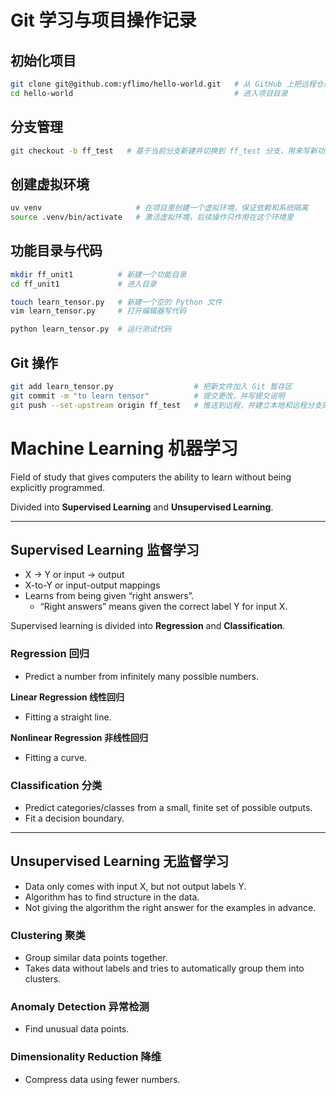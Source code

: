 # Git 学习与项目操作记录

## 初始化项目

```bash
git clone git@github.com:yflimo/hello-world.git   # 从 GitHub 上把远程仓库复制到本地
cd hello-world                                    # 进入项目目录
```

## 分支管理

```bash
git checkout -b ff_test   # 基于当前分支新建并切换到 ff_test 分支，用来写新功能
```

## 创建虚拟环境

```bash
uv venv                     # 在项目里创建一个虚拟环境，保证依赖和系统隔离
source .venv/bin/activate   # 激活虚拟环境，后续操作只作用在这个环境里
```

## 功能目录与代码

```bash
mkdir ff_unit1          # 新建一个功能目录
cd ff_unit1             # 进入目录

touch learn_tensor.py   # 新建一个空的 Python 文件
vim learn_tensor.py     # 打开编辑器写代码

python learn_tensor.py  # 运行测试代码
```

## Git 操作

```bash
git add learn_tensor.py                  # 把新文件加入 Git 暂存区
git commit -m "to learn tensor"          # 提交更改，并写提交说明
git push --set-upstream origin ff_test   # 推送到远程，并建立本地和远程分支的关联
```



# Machine Learning 机器学习

Field of study that gives computers the ability to learn without being explicitly programmed.

Divided into **Supervised Learning** and **Unsupervised Learning**.

---

## Supervised Learning 监督学习

- X -> Y  or  input -> output  
- X-to-Y or input-output mappings  
- Learns from being given “right answers”.  
  - “Right answers” means given the correct label Y for input X.  

Supervised learning is divided into **Regression** and **Classification**.

### Regression 回归
- Predict a number from infinitely many possible numbers.  

**Linear Regression 线性回归**  
- Fitting a straight line.  

**Nonlinear Regression 非线性回归**  
- Fitting a curve.  

### Classification 分类
- Predict categories/classes from a small, finite set of possible outputs.  
- Fit a decision boundary.  

---

## Unsupervised Learning 无监督学习

- Data only comes with input X, but not output labels Y.  
- Algorithm has to find structure in the data.  
- Not giving the algorithm the right answer for the examples in advance.  

### Clustering 聚类
- Group similar data points together.  
- Takes data without labels and tries to automatically group them into clusters.  

### Anomaly Detection 异常检测
- Find unusual data points.  

### Dimensionality Reduction 降维
- Compress data using fewer numbers.  
